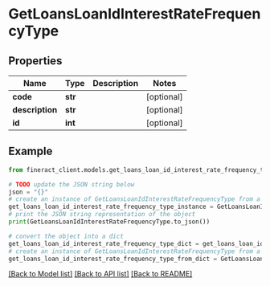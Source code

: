 # GetLoansLoanIdInterestRateFrequencyType


## Properties

Name | Type | Description | Notes
------------ | ------------- | ------------- | -------------
**code** | **str** |  | [optional] 
**description** | **str** |  | [optional] 
**id** | **int** |  | [optional] 

## Example

```python
from fineract_client.models.get_loans_loan_id_interest_rate_frequency_type import GetLoansLoanIdInterestRateFrequencyType

# TODO update the JSON string below
json = "{}"
# create an instance of GetLoansLoanIdInterestRateFrequencyType from a JSON string
get_loans_loan_id_interest_rate_frequency_type_instance = GetLoansLoanIdInterestRateFrequencyType.from_json(json)
# print the JSON string representation of the object
print(GetLoansLoanIdInterestRateFrequencyType.to_json())

# convert the object into a dict
get_loans_loan_id_interest_rate_frequency_type_dict = get_loans_loan_id_interest_rate_frequency_type_instance.to_dict()
# create an instance of GetLoansLoanIdInterestRateFrequencyType from a dict
get_loans_loan_id_interest_rate_frequency_type_from_dict = GetLoansLoanIdInterestRateFrequencyType.from_dict(get_loans_loan_id_interest_rate_frequency_type_dict)
```
[[Back to Model list]](../README.md#documentation-for-models) [[Back to API list]](../README.md#documentation-for-api-endpoints) [[Back to README]](../README.md)



